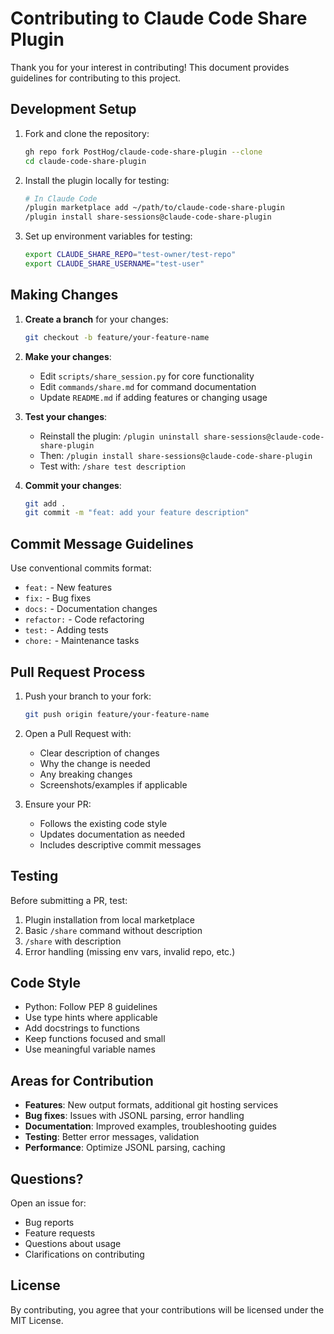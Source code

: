 # Contributing to Claude Code Share Plugin

Thank you for your interest in contributing! This document provides guidelines for contributing to this project.

## Development Setup

1. Fork and clone the repository:
   ```bash
   gh repo fork PostHog/claude-code-share-plugin --clone
   cd claude-code-share-plugin
   ```

2. Install the plugin locally for testing:
   ```bash
   # In Claude Code
   /plugin marketplace add ~/path/to/claude-code-share-plugin
   /plugin install share-sessions@claude-code-share-plugin
   ```

3. Set up environment variables for testing:
   ```bash
   export CLAUDE_SHARE_REPO="test-owner/test-repo"
   export CLAUDE_SHARE_USERNAME="test-user"
   ```

## Making Changes

1. **Create a branch** for your changes:
   ```bash
   git checkout -b feature/your-feature-name
   ```

2. **Make your changes**:
   - Edit `scripts/share_session.py` for core functionality
   - Edit `commands/share.md` for command documentation
   - Update `README.md` if adding features or changing usage

3. **Test your changes**:
   - Reinstall the plugin: `/plugin uninstall share-sessions@claude-code-share-plugin`
   - Then: `/plugin install share-sessions@claude-code-share-plugin`
   - Test with: `/share test description`

4. **Commit your changes**:
   ```bash
   git add .
   git commit -m "feat: add your feature description"
   ```

## Commit Message Guidelines

Use conventional commits format:
- `feat:` - New features
- `fix:` - Bug fixes
- `docs:` - Documentation changes
- `refactor:` - Code refactoring
- `test:` - Adding tests
- `chore:` - Maintenance tasks

## Pull Request Process

1. Push your branch to your fork:
   ```bash
   git push origin feature/your-feature-name
   ```

2. Open a Pull Request with:
   - Clear description of changes
   - Why the change is needed
   - Any breaking changes
   - Screenshots/examples if applicable

3. Ensure your PR:
   - Follows the existing code style
   - Updates documentation as needed
   - Includes descriptive commit messages

## Testing

Before submitting a PR, test:
1. Plugin installation from local marketplace
2. Basic `/share` command without description
3. `/share` with description
4. Error handling (missing env vars, invalid repo, etc.)

## Code Style

- Python: Follow PEP 8 guidelines
- Use type hints where applicable
- Add docstrings to functions
- Keep functions focused and small
- Use meaningful variable names

## Areas for Contribution

- **Features**: New output formats, additional git hosting services
- **Bug fixes**: Issues with JSONL parsing, error handling
- **Documentation**: Improved examples, troubleshooting guides
- **Testing**: Better error messages, validation
- **Performance**: Optimize JSONL parsing, caching

## Questions?

Open an issue for:
- Bug reports
- Feature requests
- Questions about usage
- Clarifications on contributing

## License

By contributing, you agree that your contributions will be licensed under the MIT License.
